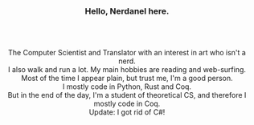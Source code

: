 <h3 align=center>Hello, Nerdanel here.</h3>
<br>
<br>
<p align=center>
The Computer Scientist and Translator with an interest in art who isn't a nerd.
<br>
I also walk and run a lot. My main hobbies are reading and web-surfing. <br> Most of the time I appear plain, but trust me, I'm a good person.
<br>
I mostly code in Python, Rust and Coq.<br>
But in the end of the day, I'm a student of theoretical CS, and therefore I mostly code in Coq.<br>
Update: I got rid of C#! 
</p>

